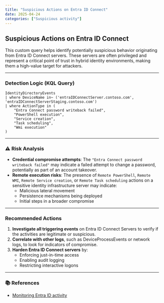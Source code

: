 ```yaml
---
title: "Suspicious Actions on Entra ID Connect"
date: 2025-04-24
categories: ["Suspicious activity"]
---
```


## Suspicious Actions on Entra ID Connect

This custom query helps identify potentially suspicious behavior originating from Entra ID Connect servers. These servers are often privileged and represent a critical point of trust in hybrid identity environments, making them a high-value target for attackers.

---

### Detection Logic (KQL Query)

```kql
IdentityDirectoryEvents 
| where DeviceName in~ ('entraIDConnectServer.contoso.com', 'entraIDConnectServerStaging.contoso.com')
| where ActionType in (
    "Entra Connect password writeback failed",
    "PowerShell execution",
    "Service creation",
    "Task scheduling",
    "Wmi execution"
)
```

---

### ⚠️ Risk Analysis

- **Credential compromise attempts**: The `"Entra Connect password writeback failed"` may indicate a failed attempt to change a password, potentially as part of an account takeover.
- **Remote execution risks**: The presence of `Remote PowerShell`, `Remote WMI`, `Remote Service creation`, or `Remote Task scheduling` actions on a sensitive identity infrastructure server may indicate:
  - Malicious lateral movement
  - Persistence mechanisms being deployed
  - Initial steps in a broader compromise

---

### Recommended Actions

1. **Investigate all triggering events** on Entra ID Connect Servers to verify if the activities are legitimate or suspicious.
2. **Correlate with other logs**, such as DeviceProcessEvents or network logs, to look for indicators of compromise.
3. **Harden Entra ID Connect servers** by:
   - Enforcing just-in-time access
   - Enabling audit logging
   - Restricting interactive logons

---

### 📚 References

- [Monitoring Entra ID activity](https://learn.microsoft.com/en-us/entra/identity/monitoring-health)


